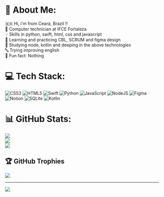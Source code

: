 # 💫 About Me:
🇧🇷 Hi, i'm from Ceará, Brazil !!<br>🏫 Computer technician at IFCE Fortaleza<br>💡 Skills in python, swift, html, css and javascript<br>🔨 Learning and practicing CBL, SCRUM and figma design<br>🌱 Studying node, kotlin and deeping in the above technologies<br>🔤 Trying improving english<br>🤘 Fun fact: Nothing


# 💻 Tech Stack:
![CSS3](https://img.shields.io/badge/css3-%231572B6.svg?style=for-the-badge&logo=css3&logoColor=white) ![HTML5](https://img.shields.io/badge/html5-%23E34F26.svg?style=for-the-badge&logo=html5&logoColor=white) ![Swift](https://img.shields.io/badge/swift-F54A2A?style=for-the-badge&logo=swift&logoColor=white) ![Python](https://img.shields.io/badge/python-3670A0?style=for-the-badge&logo=python&logoColor=ffdd54) ![JavaScript](https://img.shields.io/badge/javascript-%23323330.svg?style=for-the-badge&logo=javascript&logoColor=%23F7DF1E) ![NodeJS](https://img.shields.io/badge/node.js-6DA55F?style=for-the-badge&logo=node.js&logoColor=white) 	![Figma](https://img.shields.io/badge/figma-%23F24E1E.svg?style=for-the-badge&logo=figma&logoColor=white) ![Notion](https://img.shields.io/badge/Notion-%23000000.svg?style=for-the-badge&logo=notion&logoColor=white) ![SQLite](https://img.shields.io/badge/sqlite-%2307405e.svg?style=for-the-badge&logo=sqlite&logoColor=white) ![Kotlin](https://img.shields.io/badge/kotlin-%230095D5.svg?style=for-the-badge&logo=kotlin&logoColor=white)
# 📊 GitHub Stats:
![](https://github-readme-stats.vercel.app/api?username=nicolasscarvalho&theme=gotham&hide_border=true&include_all_commits=true&count_private=true)<br/>
![](https://github-readme-streak-stats.herokuapp.com/?user=nicolasscarvalho&theme=gotham&hide_border=true)<br/>
![](https://github-readme-stats.vercel.app/api/top-langs/?username=nicolasscarvalho&theme=gotham&hide_border=true&include_all_commits=true&count_private=true&layout=compact)

## 🏆 GitHub Trophies
![](https://github-profile-trophy.vercel.app/?username=nicolasscarvalho&theme=darkhub&no-frame=true&no-bg=false&margin-w=4)

---
[![](https://visitcount.itsvg.in/api?id=nicolasscarvalho&icon=1&color=3)](https://visitcount.itsvg.in)

<!-- Proudly created with GPRM ( https://gprm.itsvg.in ) -->
